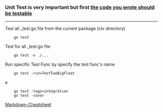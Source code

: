 ### Unit Test is very important but first [the code you wrote should be testable](https://go.dev/blog/examples)

---

Test all _test.go file from the current package (ctx directory)
```
    go test
```
Test for all _test.go file 
```
    go test -v ./...
```

Run specific Test Func by specify the test func's name
```
    go test -run=TestTwoBigFloat
```
a
```
    go test -tags=integration
    go test -cover
```

[Markdown-Cheatsheet](https://github.com/adam-p/markdown-here/wiki/Markdown-Cheatsheet)

